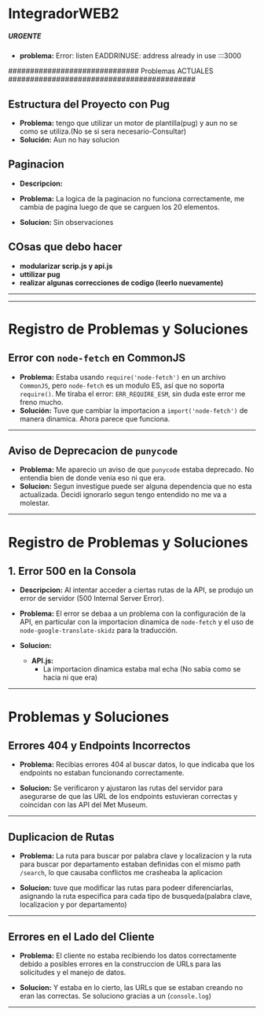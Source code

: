 # IntegradorWEB2

##### **URGENTE**
- **problema:**
Error: listen EADDRINUSE: address already in use :::3000



############################## Problemas ACTUALES  ###########################################

## Estructura del Proyecto con Pug
- **Problema:** 
  tengo que utilizar un motor de plantilla(pug) y aun no se como se utiliza.(No se si sera necesario-Consultar)
- **Solución:** 
  Aun no hay solucion


## Paginacion
- **Descripcion:** 
- **Problema:** 
  La logica de la paginacion no funciona correctamente, me cambia de pagina luego de que se carguen los 20 elementos.
  
- **Solucion:** 
  Sin observaciones



## COsas que debo hacer
- **modularizar scrip.js y api.js**
- **uttilizar pug**
- **realizar algunas correcciones de codigo (leerlo nuevamente)**



------------------------------------------------------------------------------------------------------------------

---
# Registro de Problemas y Soluciones


## Error con `node-fetch` en CommonJS
- **Problema:** 
  Estaba usando `require('node-fetch')` en un archivo `CommonJS`, pero `node-fetch` es un modulo ES, así que no soporta `require()`. Me tiraba el error: `ERR_REQUIRE_ESM`, sin duda este error me freno mucho.
- **Solución:** 
  Tuve que cambiar la importacion a `import('node-fetch')` de manera dinamica. Ahora parece que funciona.

---

## Aviso de Deprecacion de `punycode`
- **Problema:** 
  Me aparecio un aviso de que `punycode` estaba deprecado. No entendia bien de donde venia eso ni que era.
- **Solucion:** 
   Segun investigue puede ser alguna dependencia que no esta actualizada.
   Decidi ignorarlo segun tengo entendido no me va a molestar.
---
# Registro de Problemas y Soluciones

## 1. Error 500 en la Consola
- **Descripcion:** 
  Al intentar acceder a ciertas rutas de la API, se produjo un error de servidor (500 Internal Server Error).
- **Problema:** 
  El error se debaa a un problema con la configuración de la API, en particular con la importacion dinamica de `node-fetch` y el uso de `node-google-translate-skidz` para la traducción.

- **Solucion:**
  - **API.js:**
    - La importacion dinamica estaba mal echa (No sabia como se hacia ni que era)
---

# Problemas y Soluciones

## Errores 404 y Endpoints Incorrectos

- **Problema:** 
  Recibias errores 404 al buscar datos, lo que indicaba que los endpoints no estaban funcionando correctamente.
  
- **Solucion:** 
  Se verificaron y ajustaron las rutas del servidor para asegurarse de que las URL de los endpoints estuvieran correctas y coincidan con las API del Met Museum.

---

## Duplicacion de Rutas

- **Problema:** 
  La ruta para buscar por palabra clave y localizacion y la ruta para buscar por departamento estaban definidas con el mismo path `/search`, lo que causaba conflictos me crasheaba la aplicacion 
  
- **Solucion:** 
 tuve que modificar las rutas para podeer diferenciarlas, asignando la ruta especifica para cada tipo de busqueda(palabra clave, localizacion y por departamento)

---

## Errores en el Lado del Cliente

- **Problema:** 
  El cliente no estaba recibiendo los datos correctamente debido a posibles errores en la construccion de URLs para las solicitudes y el manejo de datos.
  
- **Solucion:** 
 Y estaba en lo cierto, las URLs que se estaban creando no eran las correctas. Se soluciono gracias a un (`console.log`)
---




